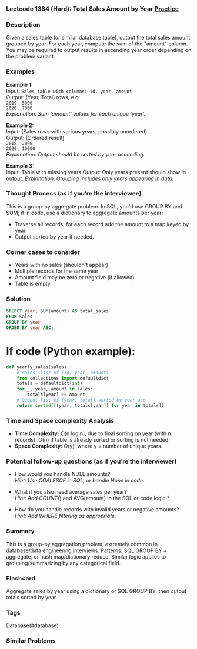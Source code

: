 ### Leetcode 1384 (Hard): Total Sales Amount by Year [Practice](https://leetcode.com/problems/total-sales-amount-by-year)

### Description  
Given a sales table (or similar database table), output the total sales amount grouped by year. For each year, compute the sum of the "amount" column. You may be required to output results in ascending year order depending on the problem variant.

### Examples  

**Example 1:**  
Input: `Sales table with columns: id, year, amount`  
Output: (Year, Total) rows, e.g.  
`2019, 5000`  
`2020, 7000`  
*Explanation: Sum 'amount' values for each unique 'year'.*

**Example 2:**  
Input: (Sales rows with various years, possibly unordered)  
Output: (Ordered result)  
`2018, 2000`  
`2020, 10000`  
*Explanation: Output should be sorted by year ascending.*

**Example 3:**  
Input: Table with missing years
Output: Only years present should show in output.
*Explanation: Grouping includes only years appearing in data.*

### Thought Process (as if you’re the interviewee)  
This is a group-by aggregate problem. In SQL, you'd use GROUP BY and SUM; if in code, use a dictionary to aggregate amounts per year:
- Traverse all records, for each record add the amount to a map keyed by year.
- Output sorted by year if needed.

### Corner cases to consider  
- Years with no sales (shouldn't appear)
- Multiple records for the same year
- Amount field may be zero or negative (if allowed)
- Table is empty

### Solution

```sql
SELECT year, SUM(amount) AS total_sales
FROM Sales
GROUP BY year
ORDER BY year ASC;
```

# If code (Python example):
```python
def yearly_sales(sales):
    # sales: list of (id, year, amount)
    from collections import defaultdict
    totals = defaultdict(int)
    for _, year, amount in sales:
        totals[year] += amount
    # Output list of (year, total) sorted by year asc
    return sorted([(year, totals[year]) for year in totals])
```

### Time and Space complexity Analysis  

- **Time Complexity:** O(n log n), due to final sorting on year (with n records). O(n) if table is already sorted or sorting is not needed.
- **Space Complexity:** O(y), where y = number of unique years.


### Potential follow-up questions (as if you’re the interviewer)  

- How would you handle NULL amounts?  
  *Hint: Use COALESCE in SQL, or handle None in code.*

- What if you also need average sales per year?  
  *Hint: Add COUNT(*) and AVG(amount) in the SQL or code logic.*

- How do you handle records with invalid years or negative amounts?  
  *Hint: Add WHERE filtering as appropriate.*

### Summary
This is a group-by aggregation problem, extremely common in database/data engineering interviews. Patterns: SQL GROUP BY + aggregate, or hash map/dictionary reduce. Similar logic applies to grouping/summarizing by any categorical field.


### Flashcard
Aggregate sales by year using a dictionary or SQL GROUP BY, then output totals sorted by year.

### Tags
Database(#database)

### Similar Problems
